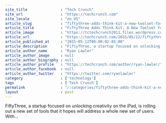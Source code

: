 ```yaml
---
site_title               : "Tech Crunch"
site_url                 : "https://techcrunch.com"
site_locale              : "en_US"
article_slug             : "fiftythree-adds-think-kit-a-new-toolset-for-enterprise-users-to-its-paper-app"
article_title            : "FiftyThree Adds Think Kit, A New Toolset For Enterprise Users, To Its Paper App"
article_image            : "https://tctechcrunch2011.files.wordpress.com/2015/05/thinkkit-charts.jpg?w=764&h=400&crop=1"
article_url              : "https://techcrunch.com/2015/05/12/fiftythree-think-kit/"
article_published_at     : "2015-05-12T06:00:02-03:00"
article_description      : "FiftyThree, a startup focused on unlocking creativity on the iPad, is rolling out a new set of tools that it hopes will address a whole new set of users. With..."
article_author_name      : "Ryan Lawler"
article_author_image     : null
article_author_biography : null
article_author_profile   : "https://techcrunch.com/author/ryan-lawler/"
article_author_facebook  : null
article_author_twitter   : "https://twitter.com/ryanlawler"
category                 : ['technology']
tags                     : ['Tech Crunch']
permalink                : "/:categories/fiftythree-adds-think-kit-a-new-toolset-for-enterprise-users-to-its-paper-app/"
layout                   : post
---
```


FiftyThree, a startup focused on unlocking creativity on the iPad, is rolling out a new set of tools that it hopes will address a whole new set of users. With...
